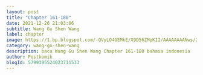 ```yaml
---
layout: post 
title: "Chapter 161-180"
date: 2021-12-26 21:03:06
subtitle: Wang Gu Shen Wang
label: chapter
image: https://1.bp.blogspot.com/-QVyLO4GEMkE/X9D56ZMpKII/AAAAAAAANws/26GZ-wvJVkgzlyCY-2jokbGcw2nyiPvXgCLcBGAsYHQ/s72-c/2526-bl921123-1.jpg
category: wang-gu-shen-wang
description: baca Wang Gu Shen Wang Chapter 161-180 bahasa indonesia 
author: Postkomik
blogId: 5799395524023711533
---
```

